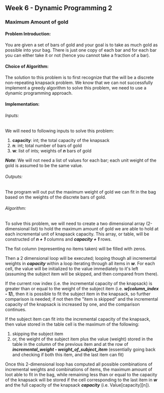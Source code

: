 ## Week 6 - Dynamic Programming 2
### Maximum Amount of gold
#### Problem Introduction:
You are given a set of bars of gold and your goal is to take as much gold as possible into
your bag. There is just one copy of each bar and for each bar you can either take it or not
(hence you cannot take a fraction of a bar).

#### Choice of Algorithm:
The solution to this problem is to first recognize that the will be a discrete non-repeating knapsack problem.  We know that we can not successfully implement a greedy algorithm to solve this problem, we need to use a dynamic programming approach.  

#### Implementation:
###### Inputs:
We will need to following inputs to solve this problem:
1. **capacity**: int; the total capacity of the knapsack
2. **n**: int; total number of bars of gold
3. **w**: list of ints; weights of _**n**_ bars of gold

___Note___: We will not need a list of values for each bar; each unit weight of the gold is assumed to be the same value.

###### Outputs:
The program will out put the maximum weight of gold we can fit in the bag based on the weights of the discrete bars of gold.

###### Algorithm:
To solve this problem, we will need to create a two dimensional array (2-dimensional list) to hold the maximum amount of gold we are able to hold at each incremental unit of knapsack capacity. This array, or table, will be constructed of ___n + 1___ columns and ___capacity + 1___ rows.  

The fist column (representing no items taken) will be filled with zeros.

Then a 2 dimensional loop will be executed; looping though all incremental weights in ___capacity___ within a loop iterating through all items in ___w___. For each cell, the value will be initialized to the value immediately to it's left (assuming the subject item will be skipped, and then compared from there).  

If the current row index (i.e. the incremental capacity of the knapsack) is greater than or equal to the weight of the subject item (i.e. ___w[column_index - 1]___), then it is possible to fit the subject item in the knapsack, so further comparison is needed; if not then the "item is skipped" and the incremental capacity of the knapsack is increased by one, and the comparison continues.

If the subject item can fit into the incremental capacity of the knapsack, then value stored in the table cell is the maximum of the following:
1. skipping the subject item
2. or, the weight of the subject item plus the value (weight) stored in the table in the column of the previous item and at the row of ___incremental_weight - weight_of_subject_item___ (essentially going back and checking if both this item, and the last item can fit)

Once this 2-dimensional loop has computed all possible combinations of incremental weights and combinations of items, the maximum amount of loot able to fit in the bag, while remaining less than or equal to the capacity of the knapsack will be stored if the cell corresponding to the last item in ___w___ and the full capacity of the knapsack ___capacity___ (i.e. Value[capacity][n]). 
